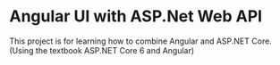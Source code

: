 # Angular UI with ASP.Net Web API

This project is for learning how to combine Angular and ASP.NET Core. (Using the textbook ASP.NET Core 6 and Angular)